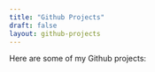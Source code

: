 ```yaml
---
title: "Github Projects"
draft: false
layout: github-projects
---
```


Here are some of my Github projects:


